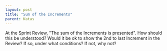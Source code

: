 ```yaml
---
layout: post
title: "Sum of the Increments"
parent: Katas
---
```

At the Sprint Review, "The sum of the Increments is presented".
How should this be understood?  Would it be ok to show the 2nd to last Increment in the Review? If so, under what conditions? If not, why not?